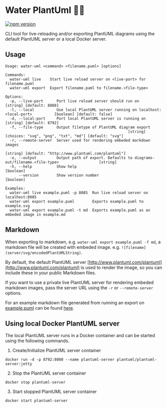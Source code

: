 # Water PlantUml :seedling::droplet: 

[![npm version](https://badge.fury.io/js/water-plant-uml.svg)](https://badge.fury.io/js/water-plant-uml)

CLI tool for live-reloading and/or exporting PlantUML diagrams using the default PlantUML server or a local Docker server.

## Usage
```
Usage: water-uml <command> <filename.puml> [options]

Commands:
  water-uml live    Start live reload server on <live-port> for filename.puml
  water-uml export  Export filename.puml to filename.<file-type>

Options:
  -p, --live-port      Port live reload server should run on                                 [string] [default: 8088]
  -l, --local          Use local PlantUML server running on localhost:<local-port>          [boolean] [default: false]
  -d, --local-port     Port local PlantUML server is running on                              [string] [default: 8792]
  -f, --file-type      Output filetype of PlantUML diagram export
                                                       [string] [choices: "svg", "png", "txt", "md"] [default: "svg"]
  -r, --remote-server  Server used for rendering embeded markdown images
                                                               [string] [default: "http://www.plantuml.com/plantuml"]
  -o, --output         Output path of export. Defaults to diagrams-out/filename.<file-type>                  [string]
  -h, --help           Show help                                                                            [boolean]
      --version        Show version number                                                                  [boolean]

Examples:
  water-uml live example.puml -p 8085  Run live reload server on localhost:8085
  water-uml export example.puml        Exports example.puml to example.svg
  water-uml export example.puml -t md  Exports example.puml as an embeded image in example.md
```

## Markdown

When exporting to markdown, e.g. `water-uml export example.puml -f md`, a markdown file will be created with embeded image. e.g. `![filename](server/svg/encodedPlantUMLString)`.

By default, the default PlantUML server [http://www.plantuml.com/plantuml](http://www.plantuml.com/plantuml) is used to render the image, so you can include these in your public Markdown files.

If you want to use a private live PlantUML server for rendering embeded markdown images, pass the server URL using the `-r` or `--remote-server` options.

For an example markdown file generated from running an export on [example.puml](./examples/example.puml) can be found [here](./examples/example.md).

## Using local Docker PlantUML server
The local PlantUML server runs in a Docker container and can be started using the following commands. 

1. Create/Initialize PlantUML server container
```
docker run -d -p 8792:8080 --name plantuml-server plantuml/plantuml-server:jetty
```
2. Stop the PlantUML server container
```
docker stop plantuml-server
```
3. Start stopped PlantUML server container
```
docker start plantuml-server
```

